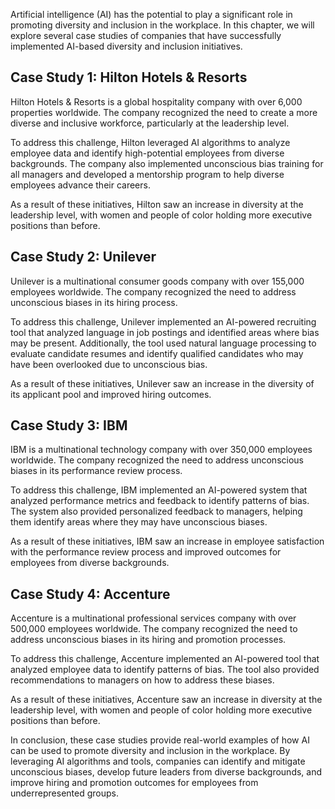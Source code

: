 
Artificial intelligence (AI) has the potential to play a significant role in promoting diversity and inclusion in the workplace. In this chapter, we will explore several case studies of companies that have successfully implemented AI-based diversity and inclusion initiatives.

Case Study 1: Hilton Hotels \& Resorts
--------------------------------------

Hilton Hotels \& Resorts is a global hospitality company with over 6,000 properties worldwide. The company recognized the need to create a more diverse and inclusive workforce, particularly at the leadership level.

To address this challenge, Hilton leveraged AI algorithms to analyze employee data and identify high-potential employees from diverse backgrounds. The company also implemented unconscious bias training for all managers and developed a mentorship program to help diverse employees advance their careers.

As a result of these initiatives, Hilton saw an increase in diversity at the leadership level, with women and people of color holding more executive positions than before.

Case Study 2: Unilever
----------------------

Unilever is a multinational consumer goods company with over 155,000 employees worldwide. The company recognized the need to address unconscious biases in its hiring process.

To address this challenge, Unilever implemented an AI-powered recruiting tool that analyzed language in job postings and identified areas where bias may be present. Additionally, the tool used natural language processing to evaluate candidate resumes and identify qualified candidates who may have been overlooked due to unconscious bias.

As a result of these initiatives, Unilever saw an increase in the diversity of its applicant pool and improved hiring outcomes.

Case Study 3: IBM
-----------------

IBM is a multinational technology company with over 350,000 employees worldwide. The company recognized the need to address unconscious biases in its performance review process.

To address this challenge, IBM implemented an AI-powered system that analyzed performance metrics and feedback to identify patterns of bias. The system also provided personalized feedback to managers, helping them identify areas where they may have unconscious biases.

As a result of these initiatives, IBM saw an increase in employee satisfaction with the performance review process and improved outcomes for employees from diverse backgrounds.

Case Study 4: Accenture
-----------------------

Accenture is a multinational professional services company with over 500,000 employees worldwide. The company recognized the need to address unconscious biases in its hiring and promotion processes.

To address this challenge, Accenture implemented an AI-powered tool that analyzed employee data to identify patterns of bias. The tool also provided recommendations to managers on how to address these biases.

As a result of these initiatives, Accenture saw an increase in diversity at the leadership level, with women and people of color holding more executive positions than before.

In conclusion, these case studies provide real-world examples of how AI can be used to promote diversity and inclusion in the workplace. By leveraging AI algorithms and tools, companies can identify and mitigate unconscious biases, develop future leaders from diverse backgrounds, and improve hiring and promotion outcomes for employees from underrepresented groups.
